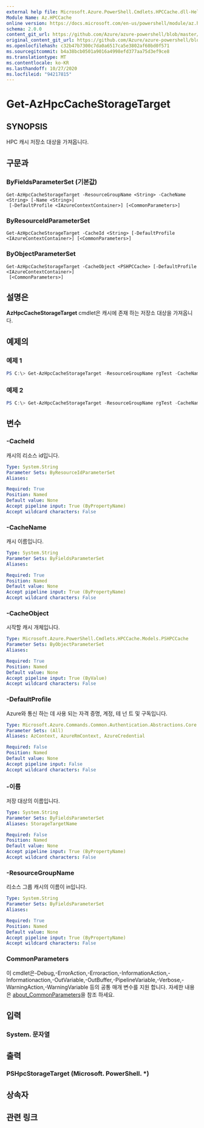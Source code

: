 ```yaml
---
external help file: Microsoft.Azure.PowerShell.Cmdlets.HPCCache.dll-Help.xml
Module Name: Az.HPCCache
online version: https://docs.microsoft.com/en-us/powershell/module/az.hpccache/get-azhpccachestoragetarget
schema: 2.0.0
content_git_url: https://github.com/Azure/azure-powershell/blob/master/src/HPCCache/HPCCache/help/Get-AzHpcCacheStorageTarget.md
original_content_git_url: https://github.com/Azure/azure-powershell/blob/master/src/HPCCache/HPCCache/help/Get-AzHpcCacheStorageTarget.md
ms.openlocfilehash: c32b47b7300c7da0a6517ca5e3802af60bd0f571
ms.sourcegitcommit: b4a38bcb0501a9016a4998efd377aa75d3ef9ce8
ms.translationtype: MT
ms.contentlocale: ko-KR
ms.lasthandoff: 10/27/2020
ms.locfileid: "94217815"
---
```

# Get-AzHpcCacheStorageTarget

## SYNOPSIS
HPC 캐시 저장소 대상을 가져옵니다.

## 구문과

### ByFieldsParameterSet (기본값)
```
Get-AzHpcCacheStorageTarget -ResourceGroupName <String> -CacheName <String> [-Name <String>]
 [-DefaultProfile <IAzureContextContainer>] [<CommonParameters>]
```

### ByResourceIdParameterSet
```
Get-AzHpcCacheStorageTarget -CacheId <String> [-DefaultProfile <IAzureContextContainer>] [<CommonParameters>]
```

### ByObjectParameterSet
```
Get-AzHpcCacheStorageTarget -CacheObject <PSHPCCache> [-DefaultProfile <IAzureContextContainer>]
 [<CommonParameters>]
```

## 설명은
**AzHpcCacheStorageTarget** cmdlet은 캐시에 존재 하는 저장소 대상을 가져옵니다.

## 예제의

### 예제 1
```powershell
PS C:\> Get-AzHpcCacheStorageTarget -ResourceGroupName rgTest -CacheName cacheTest
```

### 예제 2
```powershell
PS C:\> Get-AzHpcCacheStorageTarget -ResourceGroupName rgTest -CacheName cacheTest -StorageTargetName stTest
```

## 변수

### -CacheId
캐시의 리소스 id입니다.

```yaml
Type: System.String
Parameter Sets: ByResourceIdParameterSet
Aliases:

Required: True
Position: Named
Default value: None
Accept pipeline input: True (ByPropertyName)
Accept wildcard characters: False
```

### -CacheName
캐시 이름입니다.

```yaml
Type: System.String
Parameter Sets: ByFieldsParameterSet
Aliases:

Required: True
Position: Named
Default value: None
Accept pipeline input: True (ByPropertyName)
Accept wildcard characters: False
```

### -CacheObject
시작할 캐시 개체입니다.

```yaml
Type: Microsoft.Azure.PowerShell.Cmdlets.HPCCache.Models.PSHPCCache
Parameter Sets: ByObjectParameterSet
Aliases:

Required: True
Position: Named
Default value: None
Accept pipeline input: True (ByValue)
Accept wildcard characters: False
```

### -DefaultProfile
Azure와 통신 하는 데 사용 되는 자격 증명, 계정, 테 넌 트 및 구독입니다.

```yaml
Type: Microsoft.Azure.Commands.Common.Authentication.Abstractions.Core.IAzureContextContainer
Parameter Sets: (All)
Aliases: AzContext, AzureRmContext, AzureCredential

Required: False
Position: Named
Default value: None
Accept pipeline input: False
Accept wildcard characters: False
```

### -이름
저장 대상의 이름입니다.

```yaml
Type: System.String
Parameter Sets: ByFieldsParameterSet
Aliases: StorageTargetName

Required: False
Position: Named
Default value: None
Accept pipeline input: True (ByPropertyName)
Accept wildcard characters: False
```

### -ResourceGroupName
리소스 그룹 캐시의 이름이 in입니다.


```yaml
Type: System.String
Parameter Sets: ByFieldsParameterSet
Aliases:

Required: True
Position: Named
Default value: None
Accept pipeline input: True (ByPropertyName)
Accept wildcard characters: False
```

### CommonParameters
이 cmdlet은-Debug,-ErrorAction,-Erroraction,-InformationAction,-Informationaction,-OutVariable,-OutBuffer,-PipelineVariable,-Verbose,-WarningAction,-WarningVariable 등의 공통 매개 변수를 지원 합니다. 자세한 내용은 [about_CommonParameters](http://go.microsoft.com/fwlink/?LinkID=113216)을 참조 하세요.

## 입력

### System. 문자열

## 출력

### PSHpcStorageTarget (Microsoft. PowerShell. *)

## 상속자

## 관련 링크
